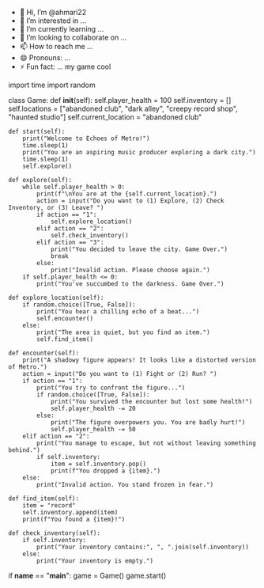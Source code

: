 - 👋 Hi, I’m @ahmari22
- 👀 I’m interested in ...
- 🌱 I’m currently learning ...
- 💞️ I’m looking to collaborate on ...
- 📫 How to reach me ...
- 😄 Pronouns: ...
- ⚡ Fun fact: ... my game cool

<!---
ahmari22/ahmari22 is a ✨ special ✨ repository because its `README.md` (this file) appears on your GitHub profile.
You can click the Preview link to take a look at your changes.
--->
import time
import random

class Game:
    def __init__(self):
        self.player_health = 100
        self.inventory = []
        self.locations = ["abandoned club", "dark alley", "creepy record shop", "haunted studio"]
        self.current_location = "abandoned club"
    
    def start(self):
        print("Welcome to Echoes of Metro!")
        time.sleep(1)
        print("You are an aspiring music producer exploring a dark city.")
        time.sleep(1)
        self.explore()

    def explore(self):
        while self.player_health > 0:
            print(f"\nYou are at the {self.current_location}.")
            action = input("Do you want to (1) Explore, (2) Check Inventory, or (3) Leave? ")
            if action == "1":
                self.explore_location()
            elif action == "2":
                self.check_inventory()
            elif action == "3":
                print("You decided to leave the city. Game Over.")
                break
            else:
                print("Invalid action. Please choose again.")
        if self.player_health <= 0:
            print("You've succumbed to the darkness. Game Over.")

    def explore_location(self):
        if random.choice([True, False]):
            print("You hear a chilling echo of a beat...")
            self.encounter()
        else:
            print("The area is quiet, but you find an item.")
            self.find_item()

    def encounter(self):
        print("A shadowy figure appears! It looks like a distorted version of Metro.")
        action = input("Do you want to (1) Fight or (2) Run? ")
        if action == "1":
            print("You try to confront the figure...")
            if random.choice([True, False]):
                print("You survived the encounter but lost some health!")
                self.player_health -= 20
            else:
                print("The figure overpowers you. You are badly hurt!")
                self.player_health -= 50
        elif action == "2":
            print("You manage to escape, but not without leaving something behind.")
            if self.inventory:
                item = self.inventory.pop()
                print(f"You dropped a {item}.")
        else:
            print("Invalid action. You stand frozen in fear.")

    def find_item(self):
        item = "record"
        self.inventory.append(item)
        print(f"You found a {item}!")

    def check_inventory(self):
        if self.inventory:
            print("Your inventory contains:", ", ".join(self.inventory))
        else:
            print("Your inventory is empty.")

if __name__ == "__main__":
    game = Game()
    game.start()
    
